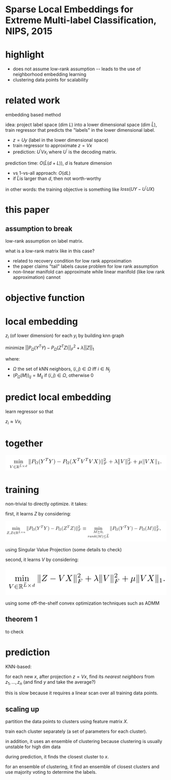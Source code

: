 # Sparse Local Embeddings for Extreme Multi-label Classification, NIPS, 2015

# highlight

- does not assume low-rank assumption -- leads to the use of neighborhood embedding learning
- clustering data points for scalability


# related work

embedding based method

idea: project label space (dim $`L`$) into a lower dimensional space (dim $`\hat{L}`$), train regressor that predicts the "labels" in the lower dimensional label. 

- $`z = Uy`$ (label in the lower dimensional space)
- train regressor to approximate $`z = V x`$
- prediction: $`U^{'} V x_i`$ where $`U^{'}`$ is the decoding matrix. 

prediction time: $`O(\hat{L}(d+L))`$, $`d`$ is feature dimension
- vs 1-vs-all approach: $`O(dL)`$
- if $`\hat{L}`$is larger than $`d`$, then not worth-worthy

in other words: the training objective is something like $`loss(UY - U^{'}UX)`$

# this paper

## assumption to break

low-rank assumption on label matrix. 

what is a low-rank matrix like in this case?

- related to recovery condition for low rank approximation
- the paper claims "tail" labels cause problem for low rank assumption 
- non-linear manifold can approximate while linear manifold (like low rank approximation) cannot

# objective function

# local embedding 

$`z_i`$ (of lower dimension) for each $`y_i`$ by building knn graph

minimize $`||P_{\Omega}(Y^T Y) - P_{\Omega}(Z^T Z)||^2_F + \lambda ||Z||_1`$

where:

- $`\Omega`$ the set of kNN neighbors, $`(i, j) \in \Omega`$ iff $`i \in N_j`$
- $`(P_{\Omega}(M))_{ij}=M_{ij}`$ if $`(i, j) \in \Omega`$, otherwise $`0`$

# predict local embedding

learn regressor so that 

$`z_i \approx V x_i`$

# together

![](figs/sparse-embedding-obj1.png)

# training 

non-trivial to directly optimize. it takes:

first, it learns $`Z`$ by considering:

![](figs/sparse-embedding-obj3.png)

using Singular Value Projection (some details to check)

second, it learns $`V`$ by considering:

![](figs/sparse-embedding-obj2.png)

using some off-the-shelf convex optimization techniques such as ADMM

## theorem 1

to check


# prediction

KNN-based: 

for each new $`x`$, after projection $`z=V x`$, find its *nearest neighbors* from $`z_1, \ldots, z_n`$ (and find $`y`$ and take the average?)

this is slow because it requires a linear scan over all training data points. 

## scaling up

partition the data points to clusters using feature matrix $`X`$. 

train each cluster separately (a set of parameters for each cluster). 

in addition, it uses an ensemble of clustering because clustering is usually unstable for high dim data

during prediction, it finds the closest cluster to $`x`$. 

for an ensemble of clustering, it find an ensemble of closest clusters and use majority voting to determine the labels. 

